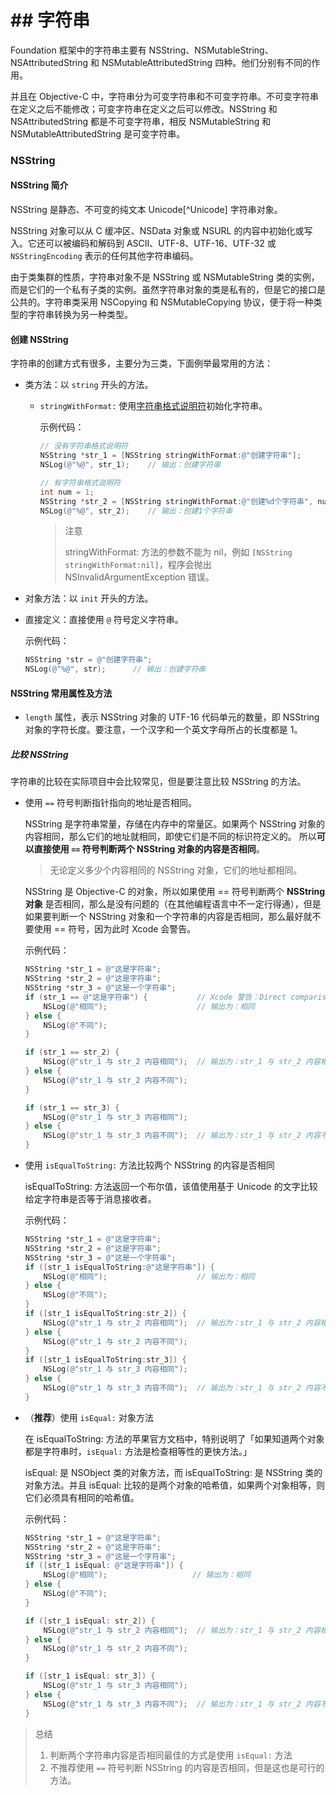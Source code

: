 # ## 字符串

Foundation 框架中的字符串主要有 NSString、NSMutableString、NSAttributedString 和 NSMutableAttributedString 四种。他们分别有不同的作用。

并且在 Objective-C 中，字符串分为可变字符串和不可变字符串。不可变字符串在定义之后不能修改；可变字符串在定义之后可以修改。NSString 和 NSAttributedString 都是不可变字符串，相反 NSMutableString 和 NSMutableAttributedString 是可变字符串。

### NSString

#### NSString 简介

NSString 是静态、不可变的纯文本 Unicode[^Unicode] 字符串对象。

NSString 对象可以从 C 缓冲区、NSData 对象或 NSURL 的内容中初始化或写入。它还可以被编码和解码到 ASCII、UTF-8、UTF-16、UTF-32 或`NSStringEncoding` 表示的任何其他字符串编码。

由于类集群的性质，字符串对象不是 NSString 或 NSMutableString 类的实例，而是它们的一个私有子类的实例。虽然字符串对象的类是私有的，但是它的接口是公共的。字符串类采用 NSCopying 和 NSMutableCopying 协议，便于将一种类型的字符串转换为另一种类型。

#### 创建 NSString

字符串的创建方式有很多，主要分为三类，下面例举最常用的方法：

- 类方法：以 `string` 开头的方法。

    - `stringWithFormat:` 使用[字符串格式说明符](https://developer.apple.com/library/archive/documentation/CoreFoundation/Conceptual/CFStrings/formatSpecifiers.html#//apple_ref/doc/uid/TP40004265)初始化字符串。
    
        示例代码：
    
        ```Objective-C
        // 没有字符串格式说明符
        NSString *str_1 = [NSString stringWithFormat:@"创建字符串"];
        NSLog(@"%@", str_1);    // 输出：创建字符串
        
        // 有字符串格式说明符
        int num = 1;
        NSString *str_2 = [NSString stringWithFormat:@"创建%d个字符串", num];
        NSLog(@"%@", str_2);    // 输出：创建1个字符串
        ```
        
        > <i class="fas fa-exclamation-circle"></i> 注意
        >
        > stringWithFormat: 方法的参数不能为 nil，例如 `[NSString stringWithFormat:nil]`，程序会抛出NSInvalidArgumentException 错误。

- 对象方法：以 `init` 开头的方法。

    
    
- 直接定义：直接使用 `@` 符号定义字符串。

    示例代码：
    
    ```Objective-C
    NSString *str = @"创建字符串";
    NSLog(@"%@", str);      // 输出：创建字符串
    ```
    
#### NSString 常用属性及方法

- `length` 属性，表示 NSString 对象的 UTF-16 代码单元的数量，即 NSString 对象的字符长度。要注意，一个汉字和一个英文字母所占的长度都是 1。

##### 比较 NSString

字符串的比较在实际项目中会比较常见，但是要注意比较 NSString 的方法。

- 使用 `==` 符号判断指针指向的地址是否相同。

    NSString 是字符串常量，存储在内存中的常量区。如果两个 NSString 对象的内容相同，那么它们的地址就相同，即使它们是不同的标识符定义的。 所以**可以直接使用 `==` 符号判断两个 NSString 对象的内容是否相同**。
    
    > 无论定义多少个内容相同的 NSString 对象，它们的地址都相同。
    
    NSString 是 Objective-C 的对象，所以如果使用 == 符号判断两个 **NSString 对象** 是否相同，那么是没有问题的（在其他编程语言中不一定行得通），但是如果要判断一个 NSString 对象和一个字符串的内容是否相同，那么最好就不要使用 == 符号，因为此时 Xcode 会警告。
    
    示例代码：
    ```Objective-C
    NSString *str_1 = @"这是字符串";
    NSString *str_2 = @"这是字符串";
    NSString *str_3 = @"这是一个字符串";
    if (str_1 == @"这是字符串") {           // Xcode 警告：Direct comparison of a string literal has undefined behavior
        NSLog(@"相同");                    // 输出为：相同
    } else {
        NSLog(@"不同");
    }
    
    if (str_1 == str_2) {
        NSLog(@"str_1 与 str_2 内容相同");  // 输出为：str_1 与 str_2 内容相同
    } else {
        NSLog(@"str_1 与 str_2 内容不同");
    }
    
    if (str_1 == str_3) {
        NSLog(@"str_1 与 str_3 内容相同");
    } else {
        NSLog(@"str_1 与 str_3 内容不同");  // 输出为：str_1 与 str_2 内容不同
    }
    ```
    
    
- 使用 `isEqualToString:` 方法比较两个 NSString 的内容是否相同

    isEqualToString: 方法返回一个布尔值，该值使用基于 Unicode 的文字比较给定字符串是否等于消息接收者。
    
    示例代码：
    
    ```Objective-C
    NSString *str_1 = @"这是字符串";
    NSString *str_2 = @"这是字符串";
    NSString *str_3 = @"这是一个字符串";
    if ([str_1 isEqualToString:@"这是字符串"]) {
        NSLog(@"相同");                    // 输出为：相同
    } else {
        NSLog(@"不同");
    }
    if ([str_1 isEqualToString:str_2]) {
        NSLog(@"str_1 与 str_2 内容相同");  // 输出为：str_1 与 str_2 内容相同
    } else {
        NSLog(@"str_1 与 str_2 内容不同");
    }
    if ([str_1 isEqualToString:str_3]) {
        NSLog(@"str_1 与 str_3 内容相同");
    } else {
        NSLog(@"str_1 与 str_3 内容不同");  // 输出为：str_1 与 str_2 内容不同
    } 
    ```

- （**推荐**）使用 `isEqual:` 对象方法

    在 isEqualToString: 方法的苹果官方文档中，特别说明了「如果知道两个对象都是字符串时，`isEqual:` 方法是检查相等性的更快方法。」
    
    isEqual: 是 NSObject 类的对象方法，而 isEqualToString: 是 NSString 类的对象方法。并且 isEqual: 比较的是两个对象的哈希值，如果两个对象相等，则它们必须具有相同的哈希值。
    
    示例代码：
    
    ```Objective-C
    NSString *str_1 = @"这是字符串";
    NSString *str_2 = @"这是字符串";
    NSString *str_3 = @"这是一个字符串";
    if ([str_1 isEqual: @"这是字符串"]) {
        NSLog(@"相同");                   // 输出为：相同
    } else {
        NSLog(@"不同");
    }
    
    if ([str_1 isEqual: str_2]) {
        NSLog(@"str_1 与 str_2 内容相同");  // 输出为：str_1 与 str_2 内容相同
    } else {
        NSLog(@"str_1 与 str_2 内容不同");
    }
    
    if ([str_1 isEqual: str_3]) {
        NSLog(@"str_1 与 str_3 内容相同");
    } else {
        NSLog(@"str_1 与 str_3 内容不同");  // 输出为：str_1 与 str_2 内容不同
    }
    ```
    
> <i class="fas fa-pen-square"></i> 总结
> 
> 1. 判断两个字符串内容是否相同最佳的方式是使用 `isEqual:` 方法
> 2. 不推荐使用 `==` 符号判断 NSString 的内容是否相同，但是这也是可行的方法。
